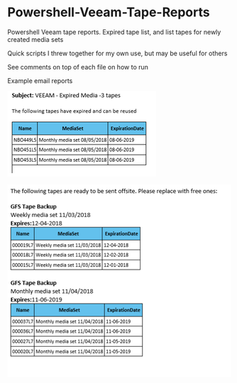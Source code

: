 # Powershell-Veeam-Tape-Reports
Powershell Veeam tape reports. Expired tape list, and list tapes for newly created media sets

Quick scripts I threw together for my own use, but may be useful for others

See comments on top of each file on how to run

Example email reports


![Alt text](image.png?raw=true "Title")


![Alt text](Capture2.PNG?raw=true "Title")
